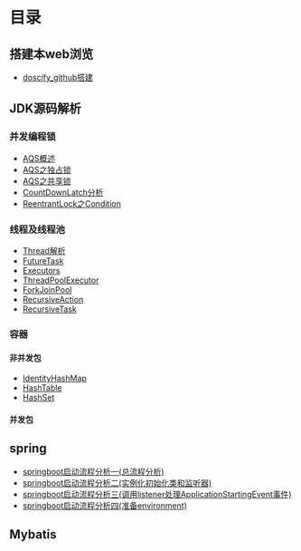 # 目录

## 搭建本web浏览

* [doscify_github搭建](doscify_github搭建.md)

## JDK源码解析

### 并发编程锁

* [AQS概述](JDK/并发编程之锁/AQS-概述.md)
* [AQS之独占锁](JDK/并发编程之锁/AQS-独占锁(ReentrantLock).md)
* [AQS之共享锁](JDK/并发编程之锁/AQS共享锁(semaphore).md)
* [CountDownLatch分析](JDK/并发编程之锁/CountDownLatch.md)
* [ReentrantLock之Condition](JDK/并发编程之锁/ReentrantLock之condition使用.md)

### 线程及线程池

* [Thread解析](JDK/线程及线程池/Thread解析.md)
* [FutureTask](JDK/线程及线程池/FutureTask.md)
* [Executors](JDK/线程及线程池/Exceutors.md)
* [ThreadPoolExecutor](JDK/线程及线程池/ThreadPoolExecutor.md)
* [ForkJoinPool](JDK/线程及线程池/ForkJoinPool.md)
* [RecursiveAction](JDK/线程及线程池/RecursiveAction.md)
* [RecursiveTask](JDK/线程及线程池/RecursiveTask.md)

### 容器

#### 非并发包

* [IdentityHashMap](JDK/容器/IdentityHashMap.md)
* [HashTable](JDK/容器/HashTable.md)
* [HashSet](JDK/容器/HashSet.md)

#### 并发包

## spring

* [springboot启动流程分析一(总流程分析)](Spring/springboot启动分析一.md)
* [springboot启动流程分析二(实例化初始化类和监听器)](Spring/springboot启动分析二.md)
* [springboot启动流程分析三(调用listener处理ApplicationStartingEvent事件)](Spring/springboot启动分析三.md)
* [springboot启动流程分析四(准备environment)](Spring/springboot启动分析四.md)

## Mybatis



